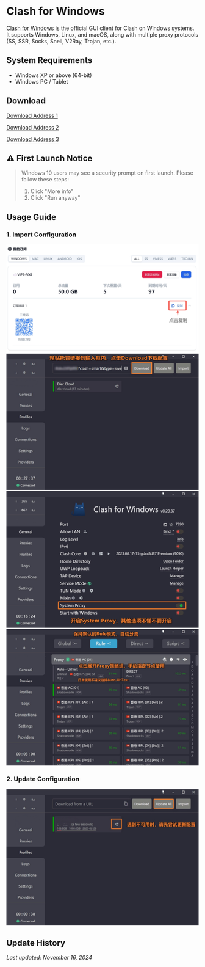# Clash for Windows

[Clash for Windows](https://github.com/clashdownload/Clash_for_Windows/releases/download/0.20.39/Clash.for.Windows.Setup.0.20.39.exe) is the official GUI client for Clash on Windows systems. It supports Windows, Linux, and macOS, along with multiple proxy protocols (SS, SSR, Socks, Snell, V2Ray, Trojan, etc.).

## System Requirements

- Windows XP or above (64-bit)
- Windows PC / Tablet

## Download

[Download Address 1](https://git.886.be/https://github.com/clashdownload/Clash_for_Windows/releases/download/0.20.39/Clash.for.Windows.Setup.0.20.39.exe)

[Download Address 2](https://gh.xxooo.cf/https://github.com/clashdownload/Clash_for_Windows/releases/download/0.20.39/Clash.for.Windows.Setup.0.20.39.exe)

[Download Address 3](https://github.com/clashdownload/Clash_for_Windows/releases/download/0.20.39/Clash.for.Windows.Setup.0.20.39.exe)

## ⚠️ First Launch Notice
>
> Windows 10 users may see a security prompt on first launch. Please follow these steps:
>
> 1. Click "More info"
> 2. Click "Run anyway"

## Usage Guide

### 1. Import Configuration

![Image 3](clash-for-Windows-03.png)
![Image 4](clash-for-Windows-04.png)
![Image 5](clash-for-Windows-05.png)
![Image 6](clash-for-Windows-06.png)

### 2. Update Configuration

![Image 7](clash-for-Windows-07.png)

## Update History

*Last updated: November 16, 2024*
